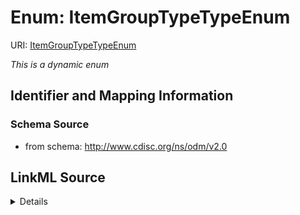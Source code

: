 # Enum: ItemGroupTypeTypeEnum



URI: [ItemGroupTypeTypeEnum](ItemGroupTypeTypeEnum)


_This is a dynamic enum_








## Identifier and Mapping Information







### Schema Source


* from schema: http://www.cdisc.org/ns/odm/v2.0




## LinkML Source

<details>
```yaml
name: ItemGroupTypeTypeEnum
from_schema: http://www.cdisc.org/ns/odm/v2.0
rank: 1000

```
</details>
